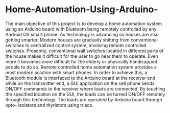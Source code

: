 # Home-Automation-Using-Arduino-
The main objective of this project is to develop a home automation system using an Arduino board with Bluetooth being remotely controlled by any Android OS smart phone. As technology is advancing so houses are also getting smarter. Modern houses are gradually shifting from conventional switches to centralized control system, involving remote controlled switches. Presently, conventional wall switches located in different parts of the house makes it difficult for the user to go near them to operate. Even more it becomes more difficult for the elderly or physically handicapped people to do so. Remote controlled home automation system provides a most modern solution with smart phones. In order to achieve this, a Bluetooth module is interfaced to the Arduino board at the receiver end while on the transmitter end, a GUI application on the cell phone sends ON/OFF commands to the receiver where loads are connected. By touching the specified location on the GUI, the loads can be turned ON/OFF remotely through this technology. The loads are operated by Arduino board through opto- isolators and thyristors using triacs.
